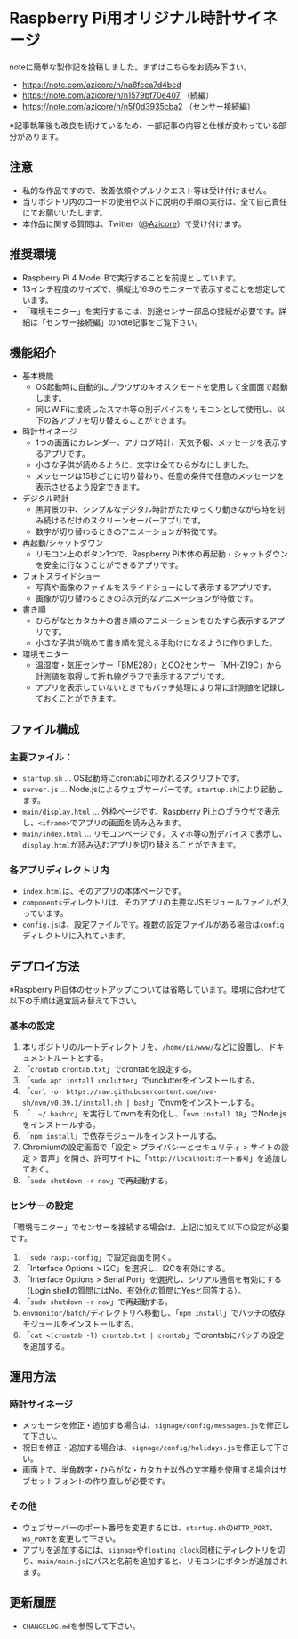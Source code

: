 # Raspberry Pi用オリジナル時計サイネージ

noteに簡単な製作記を投稿しました。まずはこちらをお読み下さい。

* https://note.com/azicore/n/na8fcca7d4bed
* https://note.com/azicore/n/n1579bf70e407 （続編）
* https://note.com/azicore/n/n5f0d3935cba2 （センサー接続編）

※記事執筆後も改良を続けているため、一部記事の内容と仕様が変わっている部分があります。

## 注意

* 私的な作品ですので、改善依頼やプルリクエスト等は受け付けません。
* 当リポジトリ内のコードの使用や以下に説明の手順の実行は、全て自己責任にてお願いいたします。
* 本作品に関する質問は、Twitter（[@Azicore](https://twitter.com/Azicore)）で受け付けます。

## 推奨環境

* Raspberry Pi 4 Model Bで実行することを前提としています。
* 13インチ程度のサイズで、横縦比16:9のモニターで表示することを想定しています。
* 「環境モニター」を実行するには、別途センサー部品の接続が必要です。詳細は「センサー接続編」のnote記事をご覧下さい。

## 機能紹介

* 基本機能
  * OS起動時に自動的にブラウザのキオスクモードを使用して全画面で起動します。
  * 同じWiFiに接続したスマホ等の別デバイスをリモコンとして使用し、以下の各アプリを切り替えることができます。
* 時計サイネージ
  * 1つの画面にカレンダー、アナログ時計、天気予報、メッセージを表示するアプリです。
  * 小さな子供が読めるように、文字は全てひらがなにしました。
  * メッセージは15秒ごとに切り替わり、任意の条件で任意のメッセージを表示させるよう設定できます。
* デジタル時計
  * 黒背景の中、シンプルなデジタル時計がただゆっくり動きながら時を刻み続けるだけのスクリーンセーバーアプリです。
  * 数字が切り替わるときのアニメーションが特徴です。
* 再起動/シャットダウン
  * リモコン上のボタン1つで、Raspberry Pi本体の再起動・シャットダウンを安全に行なうことができるアプリです。
* フォトスライドショー
  * 写真や画像のファイルをスライドショーにして表示するアプリです。
  * 画像が切り替わるときの3次元的なアニメーションが特徴です。
* 書き順
  * ひらがなとカタカナの書き順のアニメーションをひたすら表示するアプリです。
  * 小さな子供が眺めて書き順を覚える手助けになるように作りました。
* 環境モニター
  * 温湿度・気圧センサー「BME280」とCO2センサー「MH-Z19C」から計測値を取得して折れ線グラフで表示するアプリです。
  * アプリを表示していないときでもバッチ処理により常に計測値を記録しておくことができます。

## ファイル構成

### 主要ファイル：

* `startup.sh` … OS起動時にcrontabに叩かれるスクリプトです。
* `server.js` … Node.jsによるウェブサーバーです。`startup.sh`により起動します。
* `main/display.html` … 外枠ページです。Raspberry Pi上のブラウザで表示し、`<iframe>`でアプリの画面を読み込みます。
* `main/index.html` … リモコンページです。スマホ等の別デバイスで表示し、`display.html`が読み込むアプリを切り替えることができます。

### 各アプリディレクトリ内

* `index.html`は、そのアプリの本体ページです。
* `components`ディレクトリは、そのアプリの主要なJSモジュールファイルが入っています。
* `config.js`は、設定ファイルです。複数の設定ファイルがある場合は`config`ディレクトリに入れています。

## デプロイ方法

※Raspberry Pi自体のセットアップについては省略しています。環境に合わせて以下の手順は適宜読み替えて下さい。

### 基本の設定

1. 本リポジトリのルートディレクトリを、`/home/pi/www/`などに設置し、ドキュメントルートとする。
1. 「`crontab crontab.txt`」でcrontabを設定する。
1. 「`sudo apt install unclutter`」でunclutterをインストールする。
1. 「`curl -o- https://raw.githubusercontent.com/nvm-sh/nvm/v0.39.1/install.sh | bash`」でnvmをインストールする。
1. 「`. ~/.bashrc`」を実行してnvmを有効化し、「`nvm install 18`」でNode.jsをインストールする。
1. 「`npm install`」で依存モジュールをインストールする。
1. Chromiumの設定画面で「設定 > プライバシーとセキュリティ > サイトの設定 > 音声」を開き、許可サイトに「`http://localhost:ポート番号`」を追加しておく。
1. 「`sudo shutdown -r now`」で再起動する。

### センサーの設定

「環境モニター」でセンサーを接続する場合は、上記に加えて以下の設定が必要です。

1. 「`sudo raspi-config`」で設定画面を開く。
1. 「Interface Options > I2C」を選択し、I2Cを有効にする。
1. 「Interface Options > Serial Port」を選択し、シリアル通信を有効にする（Login shellの質問にはNo、有効化の質問にYesと回答する）。
1. 「`sudo shutdown -r now`」で再起動する。
1. `envmonitor/batch/`ディレクトリへ移動し、「`npm install`」でバッチの依存モジュールをインストールする。
1. 「`cat <(crontab -l) crontab.txt | crontab`」でcrontabにバッチの設定を追加する。

## 運用方法

### 時計サイネージ

* メッセージを修正・追加する場合は、`signage/config/messages.js`を修正して下さい。
* 祝日を修正・追加する場合は、`signage/config/holidays.js`を修正して下さい。
* 画面上で、半角数字・ひらがな・カタカナ以外の文字種を使用する場合はサブセットフォントの作り直しが必要です。

### その他

* ウェブサーバーのポート番号を変更するには、`startup.sh`の`HTTP_PORT`、`WS_PORT`を変更して下さい。
* アプリを追加するには、`signage`や`floating_clock`同様にディレクトリを切り、`main/main.js`にパスと名前を追加すると、リモコンにボタンが追加されます。

## 更新履歴

* `CHANGELOG.md`を参照して下さい。
